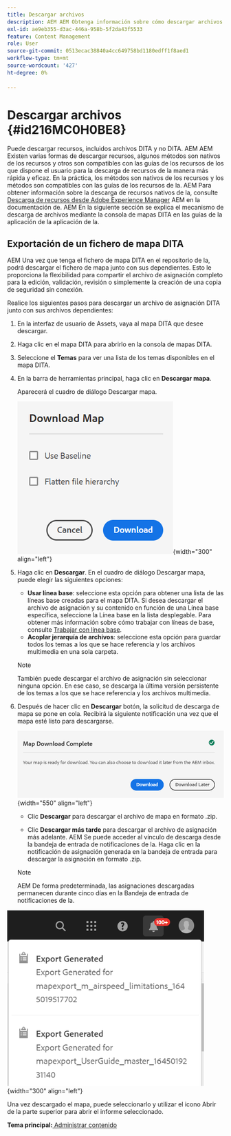```yaml
---
title: Descargar archivos
description: AEM AEM Obtenga información sobre cómo descargar archivos desde la consola de mapas de DITA en Guías de y exportar un archivo de mapa de DITA en el repositorio de datos de la aplicación de mapas de DITA.
exl-id: ae9eb355-d3ac-446a-958b-5f2da43f5533
feature: Content Management
role: User
source-git-commit: 0513ecac38840a4cc649758bd1180edff1f8aed1
workflow-type: tm+mt
source-wordcount: '427'
ht-degree: 0%

---
```


# Descargar archivos {#id216MC0H0BE8}

Puede descargar recursos, incluidos archivos DITA y no DITA. AEM AEM Existen varias formas de descargar recursos, algunos métodos son nativos de los recursos y otros son compatibles con las guías de los recursos de los que dispone el usuario para la descarga de recursos de la manera más rápida y eficaz. En la práctica, los métodos son nativos de los recursos y los métodos son compatibles con las guías de los recursos de la. AEM Para obtener información sobre la descarga de recursos nativos de la, consulte [Descarga de recursos desde Adobe Experience Manager](https://experienceleague.adobe.com/docs/experience-manager-cloud-service/assets/manage/download-assets-from-aem.html) AEM en la documentación de. AEM En la siguiente sección se explica el mecanismo de descarga de archivos mediante la consola de mapas DITA en las guías de la aplicación de la aplicación de la.

## Exportación de un fichero de mapa DITA

AEM Una vez que tenga el fichero de mapa DITA en el repositorio de la, podrá descargar el fichero de mapa junto con sus dependientes. Esto le proporciona la flexibilidad para compartir el archivo de asignación completo para la edición, validación, revisión o simplemente la creación de una copia de seguridad sin conexión.

Realice los siguientes pasos para descargar un archivo de asignación DITA junto con sus archivos dependientes:

1. En la interfaz de usuario de Assets, vaya al mapa DITA que desee descargar.

1. Haga clic en el mapa DITA para abrirlo en la consola de mapas DITA.

1. Seleccione el **Temas** para ver una lista de los temas disponibles en el mapa DITA.

1. En la barra de herramientas principal, haga clic en **Descargar mapa**.

   Aparecerá el cuadro de diálogo Descargar mapa.

   ![](images/download-map.png){width="300" align="left"}

1. Haga clic en **Descargar**. En el cuadro de diálogo Descargar mapa, puede elegir las siguientes opciones:

   - **Usar línea base**: seleccione esta opción para obtener una lista de las líneas base creadas para el mapa DITA. Si desea descargar el archivo de asignación y su contenido en función de una Línea base específica, seleccione la Línea base en la lista desplegable. Para obtener más información sobre cómo trabajar con líneas de base, consulte [Trabajar con línea base](generate-output-use-baseline-for-publishing.md#).
   - **Acoplar jerarquía de archivos**: seleccione esta opción para guardar todos los temas a los que se hace referencia y los archivos multimedia en una sola carpeta.
   >[!NOTE]
   >
   > También puede descargar el archivo de asignación sin seleccionar ninguna opción. En ese caso, se descarga la última versión persistente de los temas a los que se hace referencia y los archivos multimedia.

1. Después de hacer clic en **Descargar** botón, la solicitud de descarga de mapa se pone en cola. Recibirá la siguiente notificación una vez que el mapa esté listo para descargarse.

   ![](images/download-map-prompt.png){width="550" align="left"}

   - Clic **Descargar** para descargar el archivo de mapa en formato .zip.

   - Clic **Descargar más tarde** para descargar el archivo de asignación más adelante. AEM Se puede acceder al vínculo de descarga desde la bandeja de entrada de notificaciones de la. Haga clic en la notificación de asignación generada en la bandeja de entrada para descargar la asignación en formato .zip.

   >[!NOTE]
   >
   > AEM De forma predeterminada, las asignaciones descargadas permanecen durante cinco días en la Bandeja de entrada de notificaciones de la.

![](images/download-map-inbox.png){width="300" align="left"}

Una vez descargado el mapa, puede seleccionarlo y utilizar el icono Abrir de la parte superior para abrir el informe seleccionado.

**Tema principal:**[ Administrar contenido](authoring.md)
